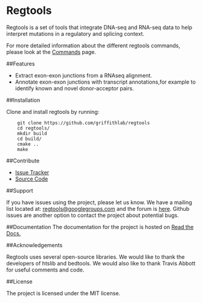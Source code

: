 # Regtools

Regtools is a set of tools that integrate DNA-seq and RNA-seq data to help interpret mutations in a regulatory and splicing context.

For more detailed information about the different regtools commands, please look at the [Commands](commands/commands.md) page.

##Features

- Extract exon-exon junctions from a RNAseq alignment.
- Annotate exon-exon junctions with transcript annotations,for example to identify known and novel donor-acceptor pairs.

##Installation

Clone and install regtools by running:
```
    git clone https://github.com/griffithlab/regtools
    cd regtools/
    mkdir build
    cd build/
    cmake ..
    make
```

##Contribute

- [Issue Tracker](https://github.com/griffithlab/regtools/issues)
- [Source Code](https://github.com/griffithlab/regtools)

##Support

If you have issues using the project, please let us know.
We have a mailing list located at: [regtools@googlegroups.com](mailto:regtools@googlegroups.com)
and the forum is [here](https://groups.google.com/forum/#!forum/regtools).
Github issues are another option to contact the project about
potential bugs.

##Documentation
The documentation for the project is hosted on
[Read the Docs.](https://regtools.readthedocs.org/en/latest/)

##Acknowledgements

Regtools uses several open-source libraries. We would like to thank the
developers of htslib and bedtools. We would also like to thank Travis Abbott for
useful comments and code.

##License

The project is licensed under the MIT license.
